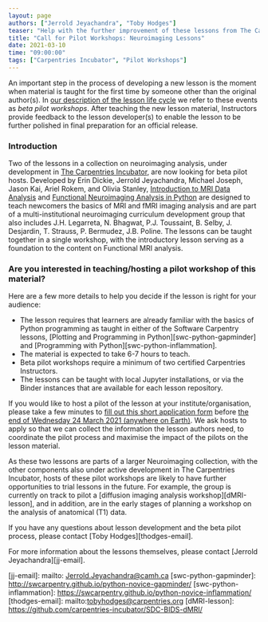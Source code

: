 ```yaml
---
layout: page
authors: ["Jerrold Jeyachandra", "Toby Hodges"]
teaser: "Help with the further improvement of these lessons from The Carpentries Incubator"
title: "Call for Pilot Workshops: Neuroimaging Lessons"
date: 2021-03-10
time: "09:00:00"
tags: ["Carpentries Incubator", "Pilot Workshops"]
---
```


An important step in the process of developing a new lesson is the moment when material is taught for the first time by someone other than the original author(s). In [our description of the lesson life cycle][cdh-life-cycle] we refer to these events as _beta pilot workshops_. After teaching the new lesson material, Instructors provide feedback to the lesson developer(s) to enable the lesson to be further polished in final preparation for an official release.


### Introduction
Two of the lessons in a collection on neuroimaging analysis, under development in [The Carpentries Incubator][incubator], are now looking for beta pilot hosts. Developed by Erin Dickie, Jerrold Jeyachandra, Michael Joseph, Jason Kai, Ariel Rokem, and Olivia Stanley, [Introduction to MRI Data Analysis][introMRI-lesson] and [Functional Neuroimaging Analysis in Python][fMRI-lesson] are designed to teach newcomers the basics of MRI and fMRI imaging analysis and are part of a multi-institutional neuroimaging curriculum development group that also includes J.H. Legarreta, N. Bhagwat, P.J. Toussaint, B. Selby, J. Desjardin, T. Strauss, P. Bermudez, J.B. Poline. The lessons can be taught together in a single workshop, with the introductory lesson serving as a foundation to the content on Functional MRI analysis.

### Are you interested in teaching/hosting a pilot workshop of this material?
Here are a few more details to help you decide if the lesson is right for your audience:

- The lesson requires that learners are already familiar with the basics of
  Python programming as taught in either of the Software Carpentry lessons,
  [Plotting and Programming in Python][swc-python-gapminder]
  and [Programming with Python][swc-python-inflammation].
- The material is expected to take 6-7 hours to teach.
- Beta pilot workshops require a minimum of two certified Carpentries Instructors.
- The lessons can be taught with local Jupyter installations,
  or via the Binder instances that are available for each lesson repository.

If you would like to host a pilot of the lesson at your institute/organisation, please take a few minutes to [fill out this short application form][beta-pilot-host-application] before [the end of Wednesday 24 March 2021 (anywhere on Earth)][deadline]. We ask hosts to apply so that we can collect the information the lesson authors need, to coordinate the pilot process and
maximise the impact of the pilots on the lesson material.

As these two lessons are parts of a larger Neuroimaging collection, with the other components also under active development in The Carpentries Incubator, hosts of these pilot workshops are likely to have further opportunities to trial lessons in the future. For example, the group is currently on track to pilot a [diffusion imaging analysis workshop][dMRI-lesson], and in addition, are in the early stages of planning a workshop on the analysis of anatomical (T1) data.

If you have any questions about lesson development and the beta pilot process,
please contact [Toby Hodges][thodges-email].

For more information about the lessons themselves,
please contact [Jerrold Jeyachandra][jj-email].

[beta-pilot-host-application]: https://forms.gle/YjkicPj98YLK5xgJA
[cdh-life-cycle]: https://cdh.carpentries.org/the-lesson-life-cycle.html#overview-and-definitions
[deadline]: https://www.timeanddate.com/worldclock/fixedtime.html?msg=Deadline%3A+Neuroimaging+Lessons+Beta+Pilot+Host+Applications&iso=20210324T2359&p1=3914
[fMRI-lesson]: https://carpentries-incubator.github.io/SDC-BIDS-fMRI/
[incubator]: https://github.com/carpentries-incubator/
[introMRI-lesson]: https://carpentries-incubator.github.io/SDC-BIDS-IntroMRI/
[jj-email]: mailto: Jerrold.Jeyachandra@camh.ca
[swc-python-gapminder]: http://swcarpentry.github.io/python-novice-gapminder/
[swc-python-inflammation]: https://swcarpentry.github.io/python-novice-inflammation/
[thodges-email]: mailto:tobyhodges@carpentries.org
[dMRI-lesson]: https://github.com/carpentries-incubator/SDC-BIDS-dMRI/

